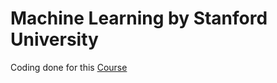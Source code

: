 # Machine Learning by Stanford University
Coding done for this [Course](https://www.coursera.org/learn/machine-learning/home/welcome)
